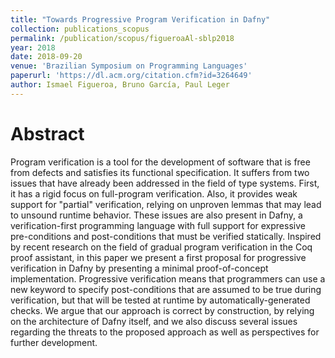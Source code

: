 ```yaml
---
title: "Towards Progressive Program Verification in Dafny"
collection: publications_scopus
permalink: /publication/scopus/figueroaAl-sblp2018
year: 2018
date: 2018-09-20
venue: 'Brazilian Symposium on Programming Languages'
paperurl: 'https://dl.acm.org/citation.cfm?id=3264649'
author: Ismael Figueroa, Bruno García, Paul Leger
---
```


# Abstract

Program verification is a tool for the development of software that is free from defects and satisfies its functional specification. It suffers from two issues that have already been addressed in the field of type systems. First, it has a rigid focus on full-program verification. Also, it provides weak support for "partial" verification, relying on unproven lemmas that may lead to unsound runtime behavior. These issues are also present in Dafny, a verification-first programming language with full support for expressive pre-conditions and post-conditions that must be verified statically. Inspired by recent research on the field of gradual program verification in the Coq proof assistant, in this paper we present a first proposal for progressive verification in Dafny by presenting a minimal proof-of-concept implementation. Progressive verification means that programmers can use a new keyword to specify post-conditions that are assumed to be true during verification, but that will be tested at runtime by automatically-generated checks. We argue that our approach is correct by construction, by relying on the architecture of Dafny itself, and we also discuss several issues regarding the threats to the proposed approach as well as perspectives for further development.